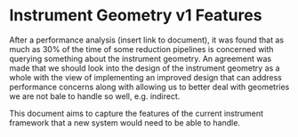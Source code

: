 Instrument Geometry v1 Features
===============================

After a performance analysis (insert link to document), it was found that as much as 30% of the time of some reduction
pipelines is concerned with querying something about the instrument geometry. An agreement was made that we should
look into the design of the instrument geometry as a whole with the view of implementing an improved design that can
address performance concerns along with allowing us to better deal with geometries we are not bale to handle so well,
e.g. indirect.

This document aims to capture the features of the current instrument framework that a new system would need to
be able to handle.

